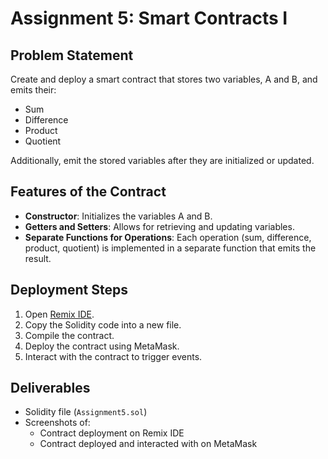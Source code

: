 # Assignment 5: Smart Contracts I

## Problem Statement
Create and deploy a smart contract that stores two variables, A and B, and emits their:
- Sum
- Difference
- Product
- Quotient

Additionally, emit the stored variables after they are initialized or updated.

## Features of the Contract
- **Constructor**: Initializes the variables A and B.
- **Getters and Setters**: Allows for retrieving and updating variables.
- **Separate Functions for Operations**: Each operation (sum, difference, product, quotient) is implemented in a separate function that emits the result.

## Deployment Steps
1. Open [Remix IDE](https://remix.ethereum.org/).
2. Copy the Solidity code into a new file.
3. Compile the contract.
4. Deploy the contract using MetaMask.
5. Interact with the contract to trigger events.

## Deliverables
- Solidity file (`Assignment5.sol`)
- Screenshots of:
  - Contract deployment on Remix IDE
  - Contract deployed and interacted with on MetaMask